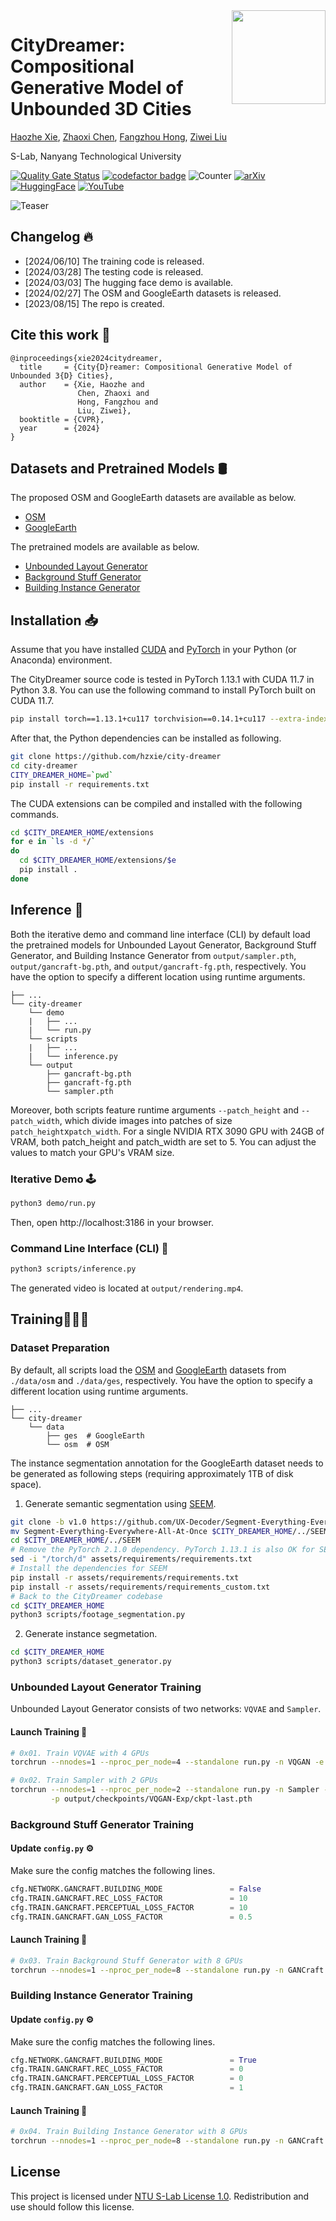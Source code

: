 <img src="https://www.infinitescript.com/projects/CityDreamer/CityDreamer-Logo.webp" height="150px" align="right">

# CityDreamer: Compositional Generative Model of Unbounded 3D Cities

[Haozhe Xie](https://haozhexie.com), [Zhaoxi Chen](https://frozenburning.github.io/), [Fangzhou Hong](https://hongfz16.github.io/), [Ziwei Liu](https://liuziwei7.github.io/)

S-Lab, Nanyang Technological University

[![Quality Gate Status](https://sonarcloud.io/api/project_badges/measure?project=hzxie_CityDreamer&metric=alert_status)](https://sonarcloud.io/summary/new_code?id=hzxie_CityDreamer)
[![codefactor badge](https://www.codefactor.io/repository/github/hzxie/CityDreamer/badge)](https://www.codefactor.io/repository/github/hzxie/CityDreamer)
![Counter](https://api.infinitescript.com/badgen/count?name=hzxie/CityDreamer)
[![arXiv](https://img.shields.io/badge/arXiv-2309.00610-b31b1b.svg)](https://arxiv.org/abs/2309.00610)
[![HuggingFace](https://img.shields.io/badge/%F0%9F%A4%97-Hugging%20Face-orange)](https://huggingface.co/spaces/hzxie/city-dreamer)
[![YouTube](https://img.shields.io/badge/Spotlight%20Video-%23FF0000.svg?logo=YouTube&logoColor=white)](https://youtu.be/te4zinLTYz0)

![Teaser](https://www.infinitescript.com/projects/CityDreamer/CityDreamer-Teaser.webp)

## Changelog 🔥

- [2024/06/10] The training code is released.
- [2024/03/28] The testing code is released.
- [2024/03/03] The hugging face demo is available.
- [2024/02/27] The OSM and GoogleEarth datasets is released.
- [2023/08/15] The repo is created.

## Cite this work 📝

```
@inproceedings{xie2024citydreamer,
  title     = {City{D}reamer: Compositional Generative Model of Unbounded 3{D} Cities},
  author    = {Xie, Haozhe and 
               Chen, Zhaoxi and 
               Hong, Fangzhou and 
               Liu, Ziwei},
  booktitle = {CVPR},
  year      = {2024}
}
```

## Datasets and Pretrained Models 🛢️

The proposed OSM and GoogleEarth datasets  are available as below.

- [OSM](https://gateway.infinitescript.com/s/OSM)
- [GoogleEarth](https://gateway.infinitescript.com/s/GoogleEarth)

The pretrained models are available as below.

- [Unbounded Layout Generator](https://gateway.infinitescript.com/?f=LayoutGen.pth)
- [Background Stuff Generator](https://gateway.infinitescript.com/?f=CityDreamer-Bgnd.pth)
- [Building Instance Generator](https://gateway.infinitescript.com/?f=CityDreamer-Fgnd.pth)

## Installation 📥

Assume that you have installed [CUDA](https://developer.nvidia.com/cuda-downloads) and [PyTorch](https://pytorch.org) in your Python (or Anaconda) environment.  

The CityDreamer source code is tested in PyTorch 1.13.1 with CUDA 11.7 in Python 3.8. You can use the following command to install PyTorch built on CUDA 11.7.

```bash
pip install torch==1.13.1+cu117 torchvision==0.14.1+cu117 --extra-index-url https://download.pytorch.org/whl/cu117
```

After that, the Python dependencies can be installed as following.

```bash
git clone https://github.com/hzxie/city-dreamer
cd city-dreamer
CITY_DREAMER_HOME=`pwd`
pip install -r requirements.txt
```

The CUDA extensions can be compiled and installed with the following commands.

```bash
cd $CITY_DREAMER_HOME/extensions
for e in `ls -d */`
do
  cd $CITY_DREAMER_HOME/extensions/$e
  pip install .
done
```

## Inference 🚩

Both the iterative demo and command line interface (CLI) by default load the pretrained models for Unbounded Layout Generator, Background Stuff Generator, and Building Instance Generator from `output/sampler.pth`, `output/gancraft-bg.pth`, and `output/gancraft-fg.pth`, respectively. You have the option to specify a different location using runtime arguments.

```
├── ...
└── city-dreamer
    └── demo
    |   ├── ...
    |   └── run.py
    └── scripts
    |   ├── ...
    |   └── inference.py
    └── output
        ├── gancraft-bg.pth
        ├── gancraft-fg.pth
        └── sampler.pth
```

Moreover, both scripts feature runtime arguments `--patch_height` and `--patch_width`, which divide images into patches of size `patch_height`x`patch_width`. For a single NVIDIA RTX 3090 GPU with 24GB of VRAM, both patch_height and patch_width are set to 5. You can adjust the values to match your GPU's VRAM size.

### Iterative Demo 🕹️

```bash
python3 demo/run.py
```

Then, open http://localhost:3186 in your browser.

### Command Line Interface (CLI) 🤖

```bash
python3 scripts/inference.py
```

The generated video is located at `output/rendering.mp4`.

## Training👩🏽‍💻

### Dataset Preparation

By default, all scripts load the [OSM](https://gateway.infinitescript.com/s/OSM) and [GoogleEarth](https://gateway.infinitescript.com/s/GoogleEarth) datasets from `./data/osm` and `./data/ges`, respectively. You have the option to specify a different location using runtime arguments.

```
├── ...
└── city-dreamer
    └── data
        ├── ges  # GoogleEarth
        └── osm  # OSM
```

The instance segmentation annotation for the GoogleEarth dataset needs to be generated as following steps (requiring approximately 1TB of disk space).

1. Generate semantic segmentation using [SEEM](https://github.com/UX-Decoder/Segment-Everything-Everywhere-All-At-Once).

```bash
git clone -b v1.0 https://github.com/UX-Decoder/Segment-Everything-Everywhere-All-At-Once.git
mv Segment-Everything-Everywhere-All-At-Once $CITY_DREAMER_HOME/../SEEM
cd $CITY_DREAMER_HOME/../SEEM
# Remove the PyTorch 2.1.0 dependency. PyTorch 1.13.1 is also OK for SEEM.
sed -i "/torch/d" assets/requirements/requirements.txt
# Install the dependencies for SEEM
pip install -r assets/requirements/requirements.txt
pip install -r assets/requirements/requirements_custom.txt
# Back to the CityDreamer codebase
cd $CITY_DREAMER_HOME
python3 scripts/footage_segmentation.py
```

2. Generate instance segmetation.

```bash
cd $CITY_DREAMER_HOME
python3 scripts/dataset_generator.py
```

### Unbounded Layout Generator Training

Unbounded Layout Generator consists of two networks: `VQVAE` and `Sampler`.

#### Launch Training 🚀

```bash
# 0x01. Train VQVAE with 4 GPUs
torchrun --nnodes=1 --nproc_per_node=4 --standalone run.py -n VQGAN -e VQGAN-Exp

# 0x02. Train Sampler with 2 GPUs
torchrun --nnodes=1 --nproc_per_node=2 --standalone run.py -n Sampler -e Sampler-Exp\
         -p output/checkpoints/VQGAN-Exp/ckpt-last.pth
```

### Background Stuff Generator Training

#### Update `config.py` ⚙️

Make sure the config matches the following lines.

```python
cfg.NETWORK.GANCRAFT.BUILDING_MODE               = False
cfg.TRAIN.GANCRAFT.REC_LOSS_FACTOR               = 10
cfg.TRAIN.GANCRAFT.PERCEPTUAL_LOSS_FACTOR        = 10
cfg.TRAIN.GANCRAFT.GAN_LOSS_FACTOR               = 0.5
```

#### Launch Training 🚀

```bash
# 0x03. Train Background Stuff Generator with 8 GPUs
torchrun --nnodes=1 --nproc_per_node=8 --standalone run.py -n GANCraft -e BSG-Exp
```

### Building Instance Generator Training

#### Update `config.py` ⚙️

Make sure the config matches the following lines.

```python
cfg.NETWORK.GANCRAFT.BUILDING_MODE               = True
cfg.TRAIN.GANCRAFT.REC_LOSS_FACTOR               = 0
cfg.TRAIN.GANCRAFT.PERCEPTUAL_LOSS_FACTOR        = 0
cfg.TRAIN.GANCRAFT.GAN_LOSS_FACTOR               = 1
```

#### Launch Training 🚀

```bash
# 0x04. Train Building Instance Generator with 8 GPUs
torchrun --nnodes=1 --nproc_per_node=8 --standalone run.py -n GANCraft -e BIG-Exp
```

## License

This project is licensed under [NTU S-Lab License 1.0](https://github.com/hzxie/city-dreamer/blob/master/LICENSE). Redistribution and use should follow this license.

